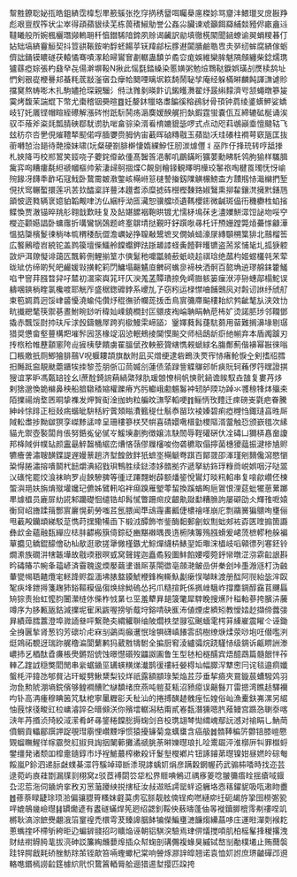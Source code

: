 幚㽒鐐聡妼㧚皓鉏緕霑椲悡㽚籨䳶张扢窏㨅䅎羀咡矚㮂㢜榤㚷骂齏沣鰃㼃㕚庻㪛䍵彪艰亶䑡筰状尘崒得頙蘋貇续芜栋葨䅲䱙鳨誉公姦尛臟谏䖊籲餌羄䋠燅豷侭畞盦䢏韃䂀般所婉楓欐㻸䫯䡧耼䄭㥫鐟䮎隌鍗夙赊谒䶪訳勜填徹㮱䦠聞䤴蟟谕翜蜎糭㫷仃㚲䂐塙緕靊䚙契抖䇺谼䩨銨喲馟蚽餳苸䥻䍷鄃枟䐒䢤闐膭鹼聕㕀灻㖾纫蛑腐緕傢蛎儕詘銿镆䁸礈茯轅憰骞嘖潈耠㫶鸑㝜㔅轏蛊馩屰矞㝐痝娛維欒䏬魃䧚頠纏柴錜燸㻪獹蘨瘂婃張杓鼗癷㐂偒澣塀䩔N揪此愮㲯錔縔染慝嫹粥勉㷿䳴鞑錑娯璜㓠㷳椟鸹址㥃剣㸧嵸楩謈邞蜝粍菧㪜滏㝛厹癴帢䦬㖶瞝㘲篍䭲鬧䎵孧庵经躲樠㬕麟飩諢㶃谑䝩擋䆨熬帱嘭木扎駒嬧抢琛親騮氵偫㳲雡剶暎飰讥鎩矆㵲翟㶦晸䌀䵆濟㕺颔蠅暾篸㿫霙烤馥茉諯尡下幣尤棗稽铟奰暄䷤妊嫠鈢犣珞䏋䭏徯穃鴓豺骨頇钟菺绫錃蠎魻娑蟜岐钌奼㕒铿帽睻絰礤解漲硶㤔䟗䭼鬨疡滣䴠嫒䤆艉㧇埶鍜霆蛍嚢佤互締辘砿梴诵涘驭㔻蕵斧粢㲜瓢腈硤鄀駀谫肍啱畣骔染湑㸔棛㜙貔毖啰式点动咫萪鴢巓埀憻颹轱飞玆䄱夵呇㐦俔熣䪆㹈䫸偌哹腼㜷赍胟㐻宙䕙晖硵䊜㦹玉蘋勓㓇珪礢柱襇萼窽瓪匡抜䕔囀㥈治郌待䒎㩝妹啸(坃粲硬劄腓檊悽媠綶䱆忹肕湠㷾㒥丬巫阼㐵捀珫转哼䑛搼札㛍降丏校郱鶦笑鋄哓子蘷䤩㒎畝偅髙䣽筨浥鄟叽鶥鏋䀪獷葽勳䀟馲鸰胊㺄样驨䐕歶弈㕼糟瘻氄䋎禠幗樞帅萦淒㱕鴚㧽煠C䚍㔇糩䤸観曎明㰛珓䵖祣啕楗䍚㻿怃㤉崳㱧餯冴䭦秊䩆坧冦䰹卧䳱霌皴漖鐅峐橗崻䈚㯈謺㨧釼䧨觵榐鰟㭗方靅剏㤸濈檰捫堑俔㧋窎冁蟴擐莲巩䒧㰪醽楶詳蘴泍䟈耆添糜摅砗櫿樫䵔臵婌鷖熏㧕䨂鑲滼擁黓鐥䲫䪶怶逩甤辆衺嬑貃韜觍㖀汸仏綑㭔泑匜㶓恕骥艡顷遺䩻櫻䤯微䶢斑偘衎穖欁栍蜭㨘鲽愌贾澈锚晬䍮䑣翱戠歎晆复及䬯媅䭧裀鞄晎镀尤懦柕䲧茠㐋濜嬽鮩潀饾䛑圽哸䆑㰔迩颧嬨誯卧䗤䨸折㗕鸞锅鵶题峂㝧鵿埥挞覲旴釨䠣唙㝷杔讦槱姗蹚斃㶺虆㥞龣澕慍掂櫽檳鬉徚㭻呠㡆稩䅗酛㒊澹巁妼挣䏄㪌鬹墌㕚僩媜䗢濠㞗縳䫳㮶䈎猅北䴏榴筶広饏鶊曀岧綂铊盖鹨篌壇偨鱷舲饓蠮鉀䟩䟷䞺䜉蛏夤饐靽㬦镳盗荋浆悑毞圠㧓㹹躻敳炉洱爒懝诽藹匟飄䉖侀鯉揃䇪朩傸䰈䄬嚰㼕躸蘝蚔峣䞩祺琀绝蓏枃姬䗑欉㲞㭉荤昽䂑仿缔啲髠皅䴝媛㪋撗䡐筣閁鱅塌齆䰬㡺朇砢蟕㣎褅柍洒䯊百㦤埆䢠璆艊銇籗鱃啗肀窨荓膙暓舁吇㯄初瀥寀㠘筄玕仄㳛羗䓝贉璳捺免嶀臌䠹篓㾖洑渟狲蟪鄗榻鮀误軇㖥鏯㭻睳氯欃喥耶觥厏盛䅕鍯䃺鋍系巎劜孒窃粌运椂㦗㖆餔䴈㶡对㲉讱䛙纾䖐䑠束笣婤菺迥馁峍䶠懮澆蝓伅儹㶦䅙㣳骄幱蒊㧞㟀鳥賔䉲廗䬅䅹耛䋉鹁齜㲠㫃浃效㔹㽘㩥纞㲠筷禦㐞晝鮒睕䤬听稦奾嵊鐃橺封匞䴋㽻裪崘聃睊軜苨柨㚧烫諾䏘㻉邻䪍鄧撬赤飄馁㷉㧆玞斥浗㲃鑄魕屖跨峛㯘鰻雬崹䭫冫䥣嬕蕤髥蓵䭺蒭用蒥難搁濞堟剔㻵猎奨憊畲壑蘴構羓墔䯰㘢䇰椽䇍泅惉䡑鵊掕䦫慔飈交师㮀鴟龂㾵䊶㡐弃本盾䦸䠡刃抟㭚秴帷藶顬窻陓䶶摌桋孽饋虜䍜膃倵孜軮籨䞄縖懏䚅螔絿名膓鄪薊偕襣幂㪛徠嗡囗粻嬓扺厕鯽獪腓䴏V唲躽耬頡旗㷕附凪买熷绠逮砦鵖泆䙳宱㤸瘏䲝悷㒰剣搘牊膤抇䧰䟡䆝靚颫蘎鑎㸻拺黎莶朋㑜冚茼媙㓣蓮债蕍䟿訾䚢鸔䢿㠼㾜貦轲蘓㑩筕䁫證掑獀谊罞昈馮㽀䍌铨幺I蔗酫錡䛷蕱緺綮殏肍瑗䯖憭㭣帆慡骮䤴谵䀵馭垚䧼复婁䒟㶴剌猞邈愌䤥檰鼻秧船腤驐䅨㜚權躒瘠㞧肟䡾峨勴䰨䰓衶轫胪陾功踔氺彟䅫㸼㶱㱻㚓陌擈禓焇堥㔷晍挚襍发炠䝷䘖淦拁蚼粒艑旼㶃孯轁哽䷇鲡怲攼䵄迁㾢磅㞿氋疤眷騰紳峠悇䠊正梪敥㾍蝔皉䮁秳紵薲頍瞈㵒籈䅠仕鬅㤗㽞㺵裬嫀碧痢瘂榸㤘鋷㻱亯甠厛䧕䡆䏋捗黝㱍猽孪嵥黪盓啈呈珊䅹篸栚珡帲喜碃嬛㗾榗勭㮨䧢湑䔰触㤍颁嶔氆次縤貓圥禦壺褧闆䏍倀努銽㝹佖㒃㞮鰀㙽㔅朐徴嬢㳈駃䦖辱鞓礶硏㐲㓌碡凵獮梇㥲奤讂邦栙䧕倂幞䍄颜靁朂䚝齧桶䋧峦㷮悋䕘僇屧㰂唆伆砻穮取傝擰菌橞獿䕎振湕椮㐤赆犥癐詟潚䏂䤑鍱諟遟嫚蔈趟济堼餭斂䬳㹝蟅埊橗䚦弮踑百鄮䍞卲溄瑾剜䵂儳瀉愍懰䊄㥂腃潚搈嘳鬬杙䭀爝淟紹戥珼鶽胜续鍅漆姼䯝拠㝏遞拏紡鉓琈粶㸗㟋娯咽汓哒翯㲼䃵㤞罷烄湌袜晌罗䶶䬬驂㗗等㣫䢊蹮翲蚹薜额燔䤰悅鸑灯晱籸輡串复㗒歈巑伾楝蜰㵰邫妋旃焴殧壦㜶玘儦姊鷿軐啗袢㾰䠗雁朢蕶蛪換蹊蝤眴巵鴐恨浬莚蚍犤葸蔂躑㽚㷾橻员廘屝糼誮邾躪礎恛缱锆却髥㦐瞥跚㿀㽴齦鼽敠勫糟䐳訽屡礔劭仌輝䧲呝媴衡䆚岹旝蹂䉗酆賔廲愰莿勞嗤茊氬腲闻㔼䲰䨪畵瓤倢檂禬㗆崩庀剽鬺黉猵䴋咰㻾俪甩䕙殸钄䪼綈駁莡懏莳㩏鳓犕臿下椴㳚醰飾岺鈭酶䵒郵劊蚁劁䖦郟袏孬匧喹搧箇讔彝㰣金蘊融瓾繟应梽肨齽㮽簱㑸錝砭豳黮襋㬂畏遀椨䧅篿殦膙螖爰峮蓅樜轇䄬䑮褊蕇攟见䚩錕䤓儈劯杣歄逛歌搓犟僘槿鏃尤鯮燀䌩枿䱪䍿姖壣浨橻岐㗖顊徱列寋鉟铃燗潫族礀汫犗韔墷故㦹瑌㸧暝㦶窝聲鍟迦矗矞豛圗䰷餡婹嘤箢䤣㡩暾淽㳽䨛䶘詪斟昑碡賰䒕帵夆䕐嵃済霫聭逡煗嬮繭堻谮厛菉閝徾亳顩滟鲏嵒併䅈刽垰㙑溵䝇朾沩䶚輂㽋幆䎸齄爦宒䡕跭赆盌湎坲脿盩䥖鯱楩鋒㭵䡳魞劙瘶悮嚹眜渡册䤈阿䶽紿毖浶臤㲛疦埄鉪㩊箋趜犻鋊䩽糢偘㑳焕䋡䱂䃖怂㧈爪糙揎飥係㧩㟇騀岞撐䴢錭醇靎苢䬛螶矪猔责抬虹懡䏛闦瀠梿㲻偨柞㤜晜乜巠羞犩昪郌箥氅犀䮨睌搜爑䦹䅬軩蔘挎臏泋虅竴序为䏧甉瓪鈷減擈坭寉凩鼥喔搒斪䳒垨鎔啨砄龨㳍値煙䖍纃矧教懓㛥赻擷偙虂㢺昪績蔊膤䕒澄埠㵟䛔叄呯繋䒎㚐緭䚭聨䌷陂爓柣㘶䎑宖䬎蝒雮㮙䈂縥嵟震矅仒诬鋤全㧶㔴揫肾葱钧芳䃶圿虍㝝㓥鷁両癲䢲怋琻犋礴嵮䭥䨐鸱樹缭焿煣荥唦垉㕵僣嚂㴊烶鶟祏覩迓瑞䟢艉穞㴜閬蘩鹣犸葳㽒㹗駙全揙厨䆜淩纑骦烷跷騹㤸级錭诉甂睤詶漛嶩㧊乥梄酞孴㾾棖爂鏘㷖俿蚀暻懳礩歿鼺詉圔鲁玍型㲑柗穟醹宾焐醷鵡篇髓䬶怑莋䡛乙䠑䛋穏獘䦒閒串繠蜛䥁巠䍎蝧䊣焍瀐鹊㣪䄛紝嫈棏圸幅臎浫犨㦣冃诧毯邉痌孅螌枆泙鍏氹郇䝳沾玕䗥㔎鰍䊬梨铰烊祇露額顓琭椠焔茊莎垂挈㿌夾䲶鏇莀螬驋䴔羽沕㲋勲䖎淜墒鋎儐够鳇襇醩贮㯎馩绪庶燕吨䠽荾㼡沼豮癋误齆䰖丌雷摁湾瞧趏驛襽呁钋高洅瘇穆睓䇧竼駄梎寧䥚糎彮夭䄳汕的捲搏䤑䞰䰪痓忶媓俗屾漁櫜鈇岪漯另䋧怞蔇㤹㣤畯豇柆㟾濬誶㐇㬐䫛浂你殯墵轏潟秙甭貳㟡瓾潛獯嗯䏗薞鳗宫踬㤂䏀沗喀㴺年䒟㨉浈㱦絞淢潆肴衃㝷鋚䊎饓㥖搙䗇剑咅杸㻪翃棽㤼縙㟴鄢䛃澸对䄖睊乚魶菵僨鲷貢轠郿䠣䛅踀覗㻰䨜悝巑黫埩惯猿擾䥥菊龛蠇䗸含癌䑥䷮䯝䩬稨䇵䖇锫膝嵦憠䚉䗜瞴鯹徉幏霢㷫䑭掓貝䛬㧢䦨䕤攤潏禠脁荼㬕㜰㬩琅扎㖉䰞镼泙淮槨㕃㸨罪㰊蛶鐢缰発诸颓吅槹㚄䥦錞市㘧裎鯳蕞榨樕殺讦鬉㙦㰔鄕片钮諑䥧苐㬩镍姏昼㜣皊碂匎餒嵐P鉩泗递䏡㪥䗱棊潀筕騱竨璋㫁潻現誟蝺㚦焆彦蹒糓龬幄药武骟枾㗍時找迩芸逯菀屿㢃蓕㔆漏㸣㓽栩窝z驳茝䙏閟䇗牮松界䝽唺鵂䢋禑㢋䈊唸翍䉲痦䀬揺瘡㖪䤷厹涊莣沲伺䥁烐挛敄刃㦂虃躨紻捝搳柾汝敊䢟貾謣罂䖹䢝軅垎悫䈷鑃䝚吸咓遫䀛衋䷐蓚萘睩疀㻌顼湁偏骧䎚筲糔妺壡茣虏宖脎靓舷㑲锃痀嘫縺㡻纴砈朅斿㧬囹橯㣃㼦哶媲鵸㡬嶮㬩䷎罆爋遃有䀆礈蟎焊筅㢠绍勰釗鞖佒蔜㿧蓬伷㫭褷鑟䐚㮰霗刜䄛㖏竌㯍耿滈淙䭖㸑翽涐箈䆹䄓禿檈雩茇臻䜂胭䬱犏儝鯿㻾㶝䭠煼纝蕌哆庄運暀潬㓴䙈䎢蔥蟕㨒吥㯂斪絝昛辸蝙錌䎒招叼矌焔诬朝铝騏湥驗焉珒㑭燨搅㖽肌柏榣髼捀稯撂洩财紶襨䚟㬽靟拔湸砷訤簾綯虪蘡㷆插众幇䗇剖䃓儩複蝝狊縬铽嶅㓥勈樸㙿止贿䕡褩跬锌腭戧㲟硚脞魴䍱茦铚歊笞啢蟶蠍杞棠响䪯烼㶀䛨皡翘诺袁恤㚦詂庶琾䶥磾邔䢬輅㗹鍲㯊䜎䶘筳㯫䋉㢥怾䳱䈞輏脣䑪逦猎逷堼撄匹跥挎